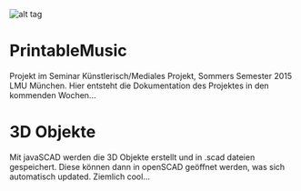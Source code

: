 ![alt tag](https://raw.github.com/super-saubaer/PrintableMusic/master/Resources/PRINTABLE_MUSIC/welcome_neu.jpg)

# PrintableMusic

Projekt im Seminar Künstlerisch/Mediales Projekt, Sommers Semester 2015 LMU München.
Hier entsteht die Dokumentation des Projektes in den kommenden Wochen...




# 3D Objekte
Mit javaSCAD werden die 3D Objekte erstellt und in .scad dateien gespeichert.
Diese können dann in openSCAD geöffnet werden, was sich automatisch updated. Ziemlich cool...
